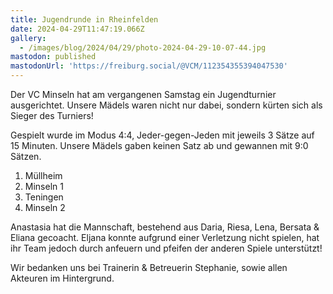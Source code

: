```yaml
---
title: Jugendrunde in Rheinfelden
date: 2024-04-29T11:47:19.066Z
gallery:
  - /images/blog/2024/04/29/photo-2024-04-29-10-07-44.jpg
mastodon: published
mastodonUrl: 'https://freiburg.social/@VCM/112354355394047530'
---
```

Der VC Minseln hat am vergangenen Samstag ein Jugendturnier ausgerichtet. Unsere Mädels waren nicht nur dabei, sondern kürten sich als Sieger des Turniers!

Gespielt wurde im Modus 4:4, Jeder-gegen-Jeden mit jeweils 3 Sätze auf 15 Minuten.
Unsere Mädels gaben keinen Satz ab und gewannen mit 9:0 Sätzen. 

1. Müllheim 
2. Minseln 1
3. Teningen
4. Minseln 2

Anastasia hat die Mannschaft, bestehend aus Daria, Riesa, Lena, Bersata & Eliana gecoacht.
Eljana konnte aufgrund einer Verletzung nicht spielen, hat ihr Team jedoch durch anfeuern und pfeifen der anderen Spiele unterstützt!

Wir bedanken uns bei Trainerin & Betreuerin Stephanie, sowie allen Akteuren im Hintergrund.
